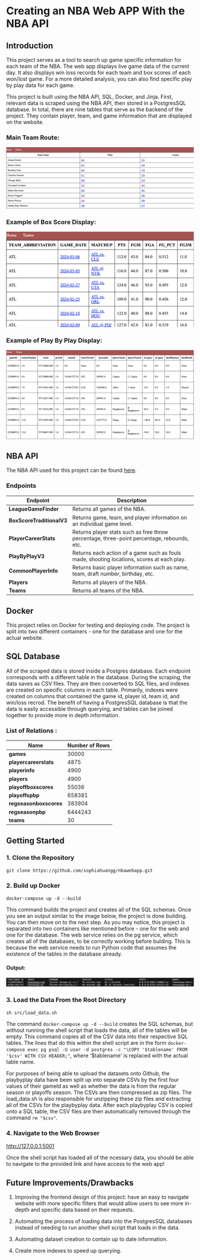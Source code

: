 # Creating an NBA Web APP With the NBA API

## Introduction

This project serves as a tool to search up game specific information for each team of the NBA. The web app displays live game data of the current day. It also displays win loss records for each team and box scores of each won/lost game. For a more detailed analysis, you can also find specific play by play data for each game.

This project is built using the NBA API, SQL, Docker, and Jinja. First, relevant data is scraped using the NBA API, then stored in a PostgresSQL database. In total, there are nine tables that serve as the backend of the project. They contain player, team, and game information that are displayed on the website.

### Main Team Route:
 ![teams](img/teamsimg.png)


### Example of Box Score Display:
 ![boxscore](img/boxscoresimg.png)

### Example of Play By Play Display:
 ![pbp](img/pbpimg.png)


## NBA API

The NBA API used for this project can be found <a href = "https://github.com/swar/nba_api">here</a>. 

### Endpoints

| Endpoint | Description |
| ----------- | ----------- |
| **LeagueGameFinder**            | Returns all games of the NBA. |
| **BoxScoreTraditionalV3**       | Returns game, team, and player information on an individual game level. |
| **PlayerCareerStats**           | Returns player stats such as free throw percentage, three-point percentage, rebounds, etc. |
| **PlayByPlayV3**                | Returns each action of a game such as fouls made, shooting locations, scores at each play. |
| **CommonPlayerInfo**            | Returns basic player information such as name, team, draft number, birthday, etc. |
| **Players**                     | Returns all players of the NBA. |
| **Teams**                       | Returns all teams of the NBA. |

## Docker

This project relies on Docker for testing and deploying code. The project is split into two different containers - one for the database and one for the actual website. 

## SQL Database

All of the scraped data is stored inside a Postgres database. Each endpoint corresponds with a different table in the database. During the scraping, the data saves as CSV files. They are then converted to SQL files, and indexes are created on specific columns in each table. Primarily, indexes were created on columns that contained the game id, player id, team id, and win/loss recrod. The benefit of having a PostgresSQL database is that the data is easily accessible through querying, and tables can be joined together to provide more in depth information.

### List of Relations :

| Name | Number of Rows |
| ----------- | ----------- |
| **games**            | 30000 |
| **playercareerstats**       | 4875 |
| **playerinfo**           | 4900 |
| **players**                | 4900 |
| **playoffboxscores**            | 55036 |
| **playoffspbp**                     | 658381|
| **regseasonboxscores**                       | 383904 |
| **regseasonpbp**                     | 6444243 |
| **teams**                     | 30 |


## Getting Started

### 1. Clone the Repository

```
git clone https://github.com/sophiahuangg/nbawebapp.git
```

### 2. Build up Docker

```
docker-compose up -d --build
```

This command builds the project and creates all of the SQL schemas. Once you see an output similar to the image below, the project is done building. You can then move on to the next step. As you may notice, this project is separated into two containers like mentioned before - one for the web and one for the database. The web service relies on the pg service, which creates all of the databases, to be correctly working before bulding. This is because the web service needs to run Python code that assumes the existence of the tables in the database already.

#### Output:

 ![docker ps output](img/dockerps.png)

### 3. Load the Data From the Root Directory

```
sh src/load_data.sh
```

The command `docker-compose up -d --build` creates the SQL schemas, but without running the shell script that loads the data, all of the tables will be empty. This command copies all of the CSV data into their respective SQL tables. The lines that do this within the shell script are in the form `docker-compose exec pg psql -U user -d postgres -c "\COPY '$tablename' FROM '$csv' WITH CSV HEADER;"`, where '$tablename' is replaced with the actual table name. 

For purposes of being able to upload the datasets onto Github, the playbyplay data have been split up into separate CSVs by the first four values of their gameId as well as whether the data is from the regular season or playoffs season. The CSVs are then compressed as zip files. The load_data.sh is also responsible for unzipping these zip files and extracting all of the CSVs for the playbyplay data. After each playbyplay CSV is copied onto a SQL table, the CSV files are then automatically removed through the command `rm "$csv"`. 

### 4. Navigate to the Web Browser

<a href = "http://127.0.0.1:5001"> http://127.0.0.1:5001 </a>

Once the shell script has loaded all of the ncessary data, you should be able to navigate to the provided link and have access to the web app! 

## Future Improvements/Drawbacks

1. Improving the frontend design of this project: have an easy to navigate website with more specific filters that would allow users to see more in-depth and specific data based on their requests.

2. Automating the process of loading data into the PostgresSQL databases instead of needing to run another shell script that loads in the data. 

3. Automating dataset creation to contain up to date information.

4. Create more indexes to speed up querying.